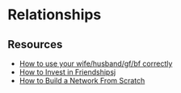 # Relationships

## Resources

- [How to use your wife/husband/gf/bf correctly](https://guzey.com/personal/how-to-use-your-wife)
- [How to Invest in Friendshipsj](https://tynan.com/friendvestments/)
- [How to Build a Network From Scratch](https://www.inc.com/danielle-herzberg/how-to-build-a-network-from-scratch.html)
